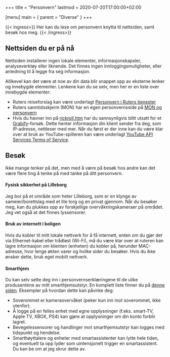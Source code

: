 +++
title = "Personvern"
lastmod = 2020-07-20T17:00:00+02:00

[menu]
main = { parent = "Diverse" }
+++

{{< ingress>}}
Her kan du lese om personvern knytta til nettsiden, samt besøk hos meg.
{{< /ingress>}}

## Nettsiden du er på nå
Nettsiden installerer ingen lokale elementer, informasjonskapsler, analyseverktøy eller liknende. Det finnes ingen innloggingsmuligheter, eller anledning til å legge fra seg informasjon. 

Allikevel kan det være at noe av din data blir snappet opp av eksterne lenker og innebygde elementer. Lenkene kan du se selv, men her er en liste over innebygde elementer:

- Ruters reiseforslag kan være underlagt [Personvern i Ruters tjenester](https://ruter.no/fa-hjelp/vilkar/personvern/)
- Ruters sanntidsskjerm (MON) har en egen personvernsside på [MON og personvern](https://ruter.no/fa-hjelp/vilkar/personvern/mon-og-personvern/)
- Hvis du havner inn på [rickroll.htm](http://pdog.no/rickroll) har du sannsynligvis blitt utsatt for et [Grabify](https://grabify.link)-forsøk. Dette henter informasjon din klient sender fra deg, som IP-adresse, nettleser med mer. Når du først er der inne kan du være klar over at bruk av YouTube-spilleren kan være underlagt [YouTube API Services Terms of Service](https://developers.google.com/youtube/terms/api-services-terms-of-service-emea#user-privacy).

## Besøk
Ikke mange tenker på det, men med å være på besøk hos andre kan det være flere ting å tenke på med tanke på ditt personvern.

#### Fysisk sikkerhet på Lilleborg
Jeg bor på et område som heter Lilleborg, som er en klynge av sameier/borettslag med et lite torg og en privat gjennom. Når du besøker meg, kan du plukkes opp av forskjellige overvåkningskameraer på området. Jeg vet også at det finnes lyssensorer.

#### Bruk av internett i boligen
Hvis du kobler til mitt lokale nettverk for å få internett, enten om du gjør det via Ethernet-kabel eller trådløst (Wi-Fi), må du være klar over at ruteren kan lagre informasjon om klienten (enheten) du kobler på, herunder MAC-adresse, hvor lenge økten varer og hvilke sider du besøker. Hvis du ikke ønsker dette, bruk eget mobilt nettverk.

#### Smarthjem
Du kan selv sette deg inn i personvernserklæringene til de ulike produsentene av mitt smarthjemsutstyr. En komplett liste finner du på <a href="../smarthjem">denne siden</a>. Eksempler på hvordan dette kan påvirke deg:

- Soverommet er kameraovervåket (peker kun inn mot soverommet, ikke utenfor).
- Å logge på en felles enhet med egne opplysninger (f.eks. smart-TV, Apple TV, XBOX, PS4) kan gjøre at opplysninger om din konto forblir lagret.
- Bevegelessensorer og handlinger mot smarthjemsutstyr kan logges med tidspunkt og hendelse.
- Smarthøyttalere og enheter med smartassistenter kan lytte hele tiden, og eventuelt ta opp lyder som uintensjonelt trigger en smartassistent. Du kan be om at jeg skrur dette av.
